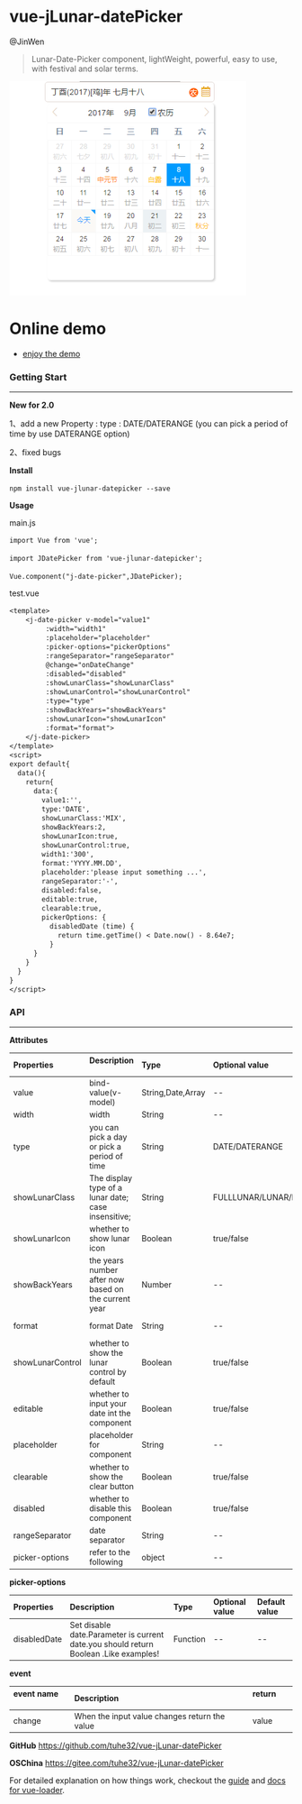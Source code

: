 # vue-jLunar-datePicker
@JinWen

> Lunar-Date-Picker component, lightWeight, powerful, easy to use, with festival and solar terms.


![demo](./static/DEMO.png)


# Online demo  
* [enjoy the demo](https://tuhe32.github.io/vue-jLunar-datePicker/)

### Getting Start

---


**New for 2.0**

1、add a new Property : 
  type : DATE/DATERANGE (you can pick a period of time by use  DATERANGE option)
  
2、fixed bugs  

**Install**

`npm install vue-jlunar-datepicker --save`

**Usage**

main.js

```vue
import Vue from 'vue';

import JDatePicker from 'vue-jlunar-datepicker';

Vue.component("j-date-picker",JDatePicker);

```

test.vue

```vue
<template>
    <j-date-picker v-model="value1"
         :width="width1"
         :placeholder="placeholder"
         :picker-options="pickerOptions"
         :rangeSeparator="rangeSeparator"
         @change="onDateChange"
         :disabled="disabled"
         :showLunarClass="showLunarClass"
         :showLunarControl="showLunarControl"
         :type="type"
         :showBackYears="showBackYears"
         :showLunarIcon="showLunarIcon"
         :format="format">
    </j-date-picker>
</template>
<script>
export default{
  data(){
    return{
      data:{
        value1:'',
        type:'DATE',
        showLunarClass:'MIX',
        showBackYears:2,
        showLunarIcon:true,
        showLunarControl:true,
        width1:'300',
        format:'YYYY.MM.DD',
        placeholder:'please input something ...',
        rangeSeparator:'-',
        disabled:false,
        editable:true,
        clearable:true,
        pickerOptions: {
          disabledDate (time) {
            return time.getTime() < Date.now() - 8.64e7;
          }
      }
    }
  }
}
</script>
```


### API

---

**Attributes**

| Properties      | Description                      | Type      |  Optional value       | Default value         |
| :---------------- | :--------------------------------------- | :------      | :------------ | :------------ |
| value             | bind-value(v-model)                      | String,Date,Array  | --          | --           |
| width             | width                                      | String      | --            | 200px/200         |
| type              |you can pick a day or pick a period of time | String     | DATE/DATERANGE      | DATE         |
| showLunarClass    | The display type of a lunar date; case insensitive;      | String  | FULLLUNAR/LUNAR/NUMBER/MIX|  NUMBER|
| showLunarIcon       | whether to show lunar icon           | Boolean       | true/false     | false        |
| showBackYears   | the years number after now  based on the current year | Number     | --            | 2            |
| format           | format Date | String       | --            | YYYY-MM-DD   |
| showLunarControl    | whether to show the lunar control by default  | Boolean   | true/false      | true         |
| editable    | whether to input your date int the component  | Boolean   | true/false      | false         |
| placeholder    | placeholder for component             | String        | --                  | --         |
| clearable    | whether to show the clear button  | Boolean   | true/false      | true         |
| disabled    | whether to disable this component | Boolean   | true/false      | false         |
| rangeSeparator    | date separator                        | String        | --        | '-'         |
| picker-options    | refer to the following                        | object        | --        | {}         |

**picker-options**

| Properties      | Description                      | Type      |  Optional value       | Default value         |
| :---------------- | :--------------------------------------- | :------      | :------------ | :------------ |
| disabledDate    | Set disable date.Parameter is current date.you should return Boolean .Like examples!  | Function        | --        | --         |


**event**

| event name      | Description                      | return      | 
| :---------------- | :--------------------------------------- | :------      | 
| change    | When the input value changes return the value  | value        | 



**GitHub**
https://github.com/tuhe32/vue-jLunar-datePicker

**OSChina**
https://gitee.com/tuhe32/vue-jLunar-datePicker

For detailed explanation on how things work, checkout the [guide](http://vuejs-templates.github.io/webpack/) and [docs for vue-loader](http://vuejs.github.io/vue-loader).
